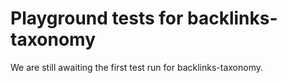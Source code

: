 # Playground tests for backlinks-taxonomy
We are still awaiting the first test run for backlinks-taxonomy.

